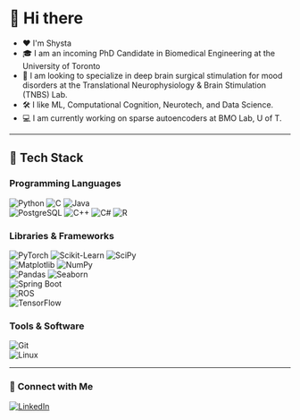 # 🚀 Hi there

- ❤️ I'm Shysta
- 🎓 I am an incoming PhD Candidate in Biomedical Engineering at the University of Toronto
- 🧠 I am looking to specialize in deep brain surgical stimulation for mood disorders at the Translational Neurophysiology & Brain Stimulation (TNBS) Lab. 
- 🛠️ I like ML, Computational Cognition, Neurotech, and Data Science.
- 💻 I am currently working on sparse autoencoders at BMO Lab, U of T.

---

## 🔧 Tech Stack

### **Programming Languages**
![Python](https://img.shields.io/badge/-Python-3776AB?style=flat-square&logo=python&logoColor=white) 
![C](https://img.shields.io/badge/-C-A8B9CC?style=flat-square&logo=c&logoColor=white) 
![Java](https://img.shields.io/badge/-Java-007396?style=flat-square&logo=java)  
![PostgreSQL](https://img.shields.io/badge/-PostgreSQL-4169E1?style=flat-square&logo=postgresql&logoColor=white) 
![C++](https://img.shields.io/badge/-C++-00599C?style=flat-square&logo=c%2B%2B&logoColor=white) 
![C#](https://img.shields.io/badge/-C%23-239120?style=flat-square&logo=csharp&logoColor=white) 
![R](https://img.shields.io/badge/-R-276DC3?style=flat-square&logo=r&logoColor=white)  

### **Libraries & Frameworks**
![PyTorch](https://img.shields.io/badge/-PyTorch-EE4C2C?style=flat-square&logo=pytorch&logoColor=white) 
![Scikit-Learn](https://img.shields.io/badge/-Scikit%20Learn-F7931E?style=flat-square&logo=scikit-learn&logoColor=white) 
![SciPy](https://img.shields.io/badge/-SciPy-8CAAE6?style=flat-square&logo=scipy&logoColor=white)  
![Matplotlib](https://img.shields.io/badge/-Matplotlib-11557C?style=flat-square&logo=matplotlib&logoColor=white) 
![NumPy](https://img.shields.io/badge/-NumPy-013243?style=flat-square&logo=numpy&logoColor=white)  
![Pandas](https://img.shields.io/badge/-Pandas-150458?style=flat-square&logo=pandas&logoColor=white) 
![Seaborn](https://img.shields.io/badge/-Seaborn-008080?style=flat-square)  
![Spring Boot](https://img.shields.io/badge/-Spring%20Boot-6DB33F?style=flat-square&logo=spring-boot&logoColor=white)  
![ROS](https://img.shields.io/badge/-ROS-22314E?style=flat-square&logo=ros&logoColor=white)  
![TensorFlow](https://img.shields.io/badge/-TensorFlow-FF6F00?style=flat-square&logo=tensorflow&logoColor=white)  

### **Tools & Software**
![Git](https://img.shields.io/badge/-Git-F05032?style=flat-square&logo=git&logoColor=white)  
![Linux](https://img.shields.io/badge/-Linux-FCC624?style=flat-square&logo=linux&logoColor=black)  

---

### 🔗 **Connect with Me**
[![LinkedIn](https://img.shields.io/badge/-LinkedIn-0077B5?style=flat-square&logo=linkedin&logoColor=white)](https://www.linkedin.com/in/shysta-sehgal/)


<!---
shysta-sehgal/shysta-sehgal is a ✨ special ✨ repository because its `README.md` (this file) appears on your GitHub profile.
You can click the Preview link to take a look at your changes.
--->
